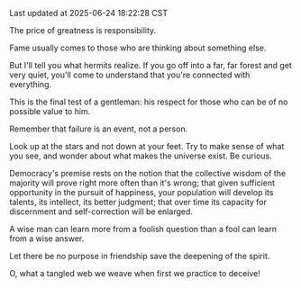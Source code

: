 Last updated at 2025-06-24 18:22:28 CST

The price of greatness is responsibility.

Fame usually comes to those who are thinking about something else.

But I'll tell you what hermits realize. If you go off into a far, far forest and get very quiet, you'll come to understand that you're connected with everything.

This is the final test of a gentleman: his respect for those who can be of no possible value to him.

Remember that failure is an event, not a person.

Look up at the stars and not down at your feet. Try to make sense of what you see, and wonder about what makes the universe exist. Be curious.

Democracy's premise rests on the notion that the collective wisdom of the majority will prove right more often than it's wrong; that given sufficient opportunity in the pursuit of happiness, your population will develop its talents, its intellect, its better judgment; that over time its capacity for discernment and self-correction will be enlarged.

A wise man can learn more from a foolish question than a fool can learn from a wise answer.

Let there be no purpose in friendship save the deepening of the spirit.

O, what a tangled web we weave when first we practice to deceive!

